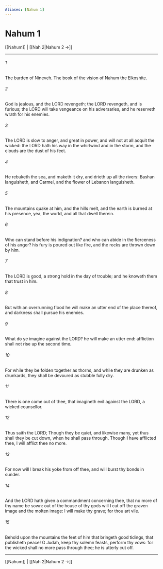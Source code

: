```yaml
---
Aliases: [Nahum 1]
---
```

# Nahum 1

[[Nahum]] | [[Nah 2|Nahum 2 →]]
***



###### 1 
The burden of Nineveh. The book of the vision of Nahum the Elkoshite. 

###### 2 
God is jealous, and the LORD revengeth; the LORD revengeth, and is furious; the LORD will take vengeance on his adversaries, and he reserveth wrath for his enemies. 

###### 3 
The LORD is slow to anger, and great in power, and will not at all acquit the wicked: the LORD hath his way in the whirlwind and in the storm, and the clouds are the dust of his feet. 

###### 4 
He rebuketh the sea, and maketh it dry, and drieth up all the rivers: Bashan languisheth, and Carmel, and the flower of Lebanon languisheth. 

###### 5 
The mountains quake at him, and the hills melt, and the earth is burned at his presence, yea, the world, and all that dwell therein. 

###### 6 
Who can stand before his indignation? and who can abide in the fierceness of his anger? his fury is poured out like fire, and the rocks are thrown down by him. 

###### 7 
The LORD is good, a strong hold in the day of trouble; and he knoweth them that trust in him. 

###### 8 
But with an overrunning flood he will make an utter end of the place thereof, and darkness shall pursue his enemies. 

###### 9 
What do ye imagine against the LORD? he will make an utter end: affliction shall not rise up the second time. 

###### 10 
For while they be folden together as thorns, and while they are drunken as drunkards, they shall be devoured as stubble fully dry. 

###### 11 
There is one come out of thee, that imagineth evil against the LORD, a wicked counsellor. 

###### 12 
Thus saith the LORD; Though they be quiet, and likewise many, yet thus shall they be cut down, when he shall pass through. Though I have afflicted thee, I will afflict thee no more. 

###### 13 
For now will I break his yoke from off thee, and will burst thy bonds in sunder. 

###### 14 
And the LORD hath given a commandment concerning thee, that no more of thy name be sown: out of the house of thy gods will I cut off the graven image and the molten image: I will make thy grave; for thou art vile. 

###### 15 
Behold upon the mountains the feet of him that bringeth good tidings, that publisheth peace! O Judah, keep thy solemn feasts, perform thy vows: for the wicked shall no more pass through thee; he is utterly cut off.

***
[[Nahum]] | [[Nah 2|Nahum 2 →]]
